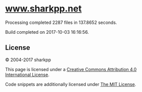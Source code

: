# www.sharkpp.net

Processing completed 2287 files in 137.8652 seconds.

Build completed on 2017-10-03 16:16:56.

## License

&copy; 2004-2017 sharkpp

This page is licensed under a [Creative Commons Attribution 4.0 International License](http://creativecommons.org/licenses/by/4.0/).

Code snippets are additionally licensed under [The MIT License](http://opensource.org/licenses/MIT).
